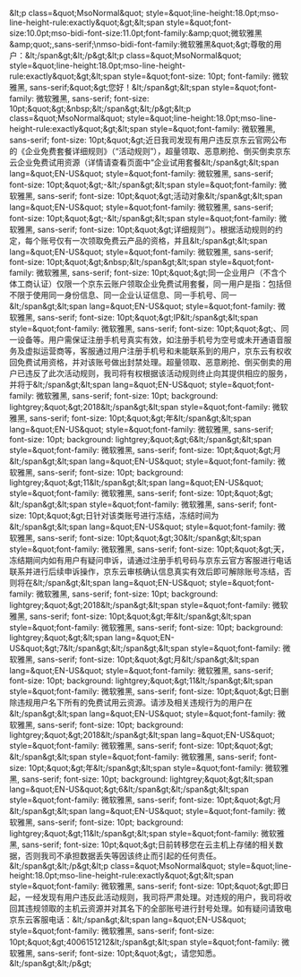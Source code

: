 &amp;lt;p class=&amp;quot;MsoNormal&amp;quot; style=&amp;quot;line-height:18.0pt;mso-line-height-rule:exactly&amp;quot;&amp;gt;&amp;lt;span style=&amp;quot;font-size:10.0pt;mso-bidi-font-size:11.0pt;font-family:&amp;amp;quot;微软雅黑&amp;amp;quot;,sans-serif;\nmso-bidi-font-family:微软雅黑&amp;quot;&amp;gt;尊敬的用户：&amp;lt;/span&amp;gt;&amp;lt;/p&amp;gt;&amp;lt;p class=&amp;quot;MsoNormal&amp;quot; style=&amp;quot;line-height:18.0pt;mso-line-height-rule:exactly&amp;quot;&amp;gt;&amp;lt;span style=&amp;quot;font-size: 10pt; font-family: 微软雅黑, sans-serif;&amp;quot;&amp;gt;您好！&amp;lt;/span&amp;gt;&amp;lt;span style=&amp;quot;font-family: 微软雅黑, sans-serif; font-size: 10pt;&amp;quot;&amp;gt;&amp;nbsp;&amp;lt;/span&amp;gt;&amp;lt;/p&amp;gt;&amp;lt;p class=&amp;quot;MsoNormal&amp;quot; style=&amp;quot;line-height:18.0pt;mso-line-height-rule:exactly&amp;quot;&amp;gt;&amp;lt;span style=&amp;quot;font-family: 微软雅黑, sans-serif; font-size: 10pt;&amp;quot;&amp;gt;近日我司发现有用户违反京东云官网公布的《企业免费套餐详细规则》（“活动规则”），超量领取、恶意刷抢、倒买倒卖京东云企业免费试用资源（详情请查看页面中“企业试用套餐&amp;lt;/span&amp;gt;&amp;lt;span lang=&amp;quot;EN-US&amp;quot; style=&amp;quot;font-family: 微软雅黑, sans-serif; font-size: 10pt;&amp;quot;&amp;gt;-&amp;lt;/span&amp;gt;&amp;lt;span style=&amp;quot;font-family: 微软雅黑, sans-serif; font-size: 10pt;&amp;quot;&amp;gt;活动对象&amp;lt;/span&amp;gt;&amp;lt;span lang=&amp;quot;EN-US&amp;quot; style=&amp;quot;font-family: 微软雅黑, sans-serif; font-size: 10pt;&amp;quot;&amp;gt;-&amp;lt;/span&amp;gt;&amp;lt;span style=&amp;quot;font-family: 微软雅黑, sans-serif; font-size: 10pt;&amp;quot;&amp;gt;详细规则”）。根据活动规则的约定，每个账号仅有一次领取免费云产品的资格，并且&amp;lt;/span&amp;gt;&amp;lt;span lang=&amp;quot;EN-US&amp;quot; style=&amp;quot;font-family: 微软雅黑, sans-serif; font-size: 10pt;&amp;quot;&amp;gt;&amp;nbsp;&amp;lt;/span&amp;gt;&amp;lt;span style=&amp;quot;font-family: 微软雅黑, sans-serif; font-size: 10pt;&amp;quot;&amp;gt;同一企业用户（不含个体工商认证）仅限一个京东云账户领取企业免费试用套餐，同一用户是指：包括但不限于使用同一身份信息、同一企业认证信息、同一手机号、同一&amp;lt;/span&amp;gt;&amp;lt;span lang=&amp;quot;EN-US&amp;quot; style=&amp;quot;font-family: 微软雅黑, sans-serif; font-size: 10pt;&amp;quot;&amp;gt;IP&amp;lt;/span&amp;gt;&amp;lt;span style=&amp;quot;font-family: 微软雅黑, sans-serif; font-size: 10pt;&amp;quot;&amp;gt;、同一设备等。用户需保证注册手机号真实有效，如注册手机号为空号或未开通语音服务及虚拟运营商等，客服通过用户注册手机号和未能联系到的用户，京东云有权收回免费试用资格，并对该账号做出封禁处理。超量领取、恶意刷抢、倒买倒卖的用户已违反了此次活动规则，我司将有权根据该活动规则终止向其提供相应的服务，并将于&amp;lt;/span&amp;gt;&amp;lt;span lang=&amp;quot;EN-US&amp;quot; style=&amp;quot;font-family: 微软雅黑, sans-serif; font-size: 10pt; background: lightgrey;&amp;quot;&amp;gt;2018&amp;lt;/span&amp;gt;&amp;lt;span style=&amp;quot;font-family: 微软雅黑, sans-serif; font-size: 10pt;&amp;quot;&amp;gt;年&amp;lt;/span&amp;gt;&amp;lt;span lang=&amp;quot;EN-US&amp;quot; style=&amp;quot;font-family: 微软雅黑, sans-serif; font-size: 10pt; background: lightgrey;&amp;quot;&amp;gt;6&amp;lt;/span&amp;gt;&amp;lt;span style=&amp;quot;font-family: 微软雅黑, sans-serif; font-size: 10pt;&amp;quot;&amp;gt;月&amp;lt;/span&amp;gt;&amp;lt;span lang=&amp;quot;EN-US&amp;quot; style=&amp;quot;font-family: 微软雅黑, sans-serif; font-size: 10pt; background: lightgrey;&amp;quot;&amp;gt;11&amp;lt;/span&amp;gt;&amp;lt;span lang=&amp;quot;EN-US&amp;quot; style=&amp;quot;font-family: 微软雅黑, sans-serif; font-size: 10pt;&amp;quot;&amp;gt; &amp;lt;/span&amp;gt;&amp;lt;span style=&amp;quot;font-family: 微软雅黑, sans-serif; font-size: 10pt;&amp;quot;&amp;gt;日针对该类账号进行冻结，冻结时间为&amp;lt;/span&amp;gt;&amp;lt;span lang=&amp;quot;EN-US&amp;quot; style=&amp;quot;font-family: 微软雅黑, sans-serif; font-size: 10pt;&amp;quot;&amp;gt;30&amp;lt;/span&amp;gt;&amp;lt;span style=&amp;quot;font-family: 微软雅黑, sans-serif; font-size: 10pt;&amp;quot;&amp;gt;天，冻结期间内如有用户有疑问申诉，请通过注册手机号码与京东云官方客服进行电话联系并进行后续申诉操作，京东云审核确认信息真实有效后即可解除账号冻结，否则将在&amp;lt;/span&amp;gt;&amp;lt;span lang=&amp;quot;EN-US&amp;quot; style=&amp;quot;font-family: 微软雅黑, sans-serif; font-size: 10pt; background: lightgrey;&amp;quot;&amp;gt;2018&amp;lt;/span&amp;gt;&amp;lt;span style=&amp;quot;font-family: 微软雅黑, sans-serif; font-size: 10pt;&amp;quot;&amp;gt;年&amp;lt;/span&amp;gt;&amp;lt;span style=&amp;quot;font-family: 微软雅黑, sans-serif; font-size: 10pt; background: lightgrey;&amp;quot;&amp;gt;&amp;lt;span lang=&amp;quot;EN-US&amp;quot;&amp;gt;7&amp;lt;/span&amp;gt;&amp;lt;/span&amp;gt;&amp;lt;span style=&amp;quot;font-family: 微软雅黑, sans-serif; font-size: 10pt;&amp;quot;&amp;gt;月&amp;lt;/span&amp;gt;&amp;lt;span lang=&amp;quot;EN-US&amp;quot; style=&amp;quot;font-family: 微软雅黑, sans-serif; font-size: 10pt; background: lightgrey;&amp;quot;&amp;gt;11&amp;lt;/span&amp;gt;&amp;lt;span style=&amp;quot;font-family: 微软雅黑, sans-serif; font-size: 10pt;&amp;quot;&amp;gt;日删除违规用户名下所有的免费试用云资源。请涉及相关违规行为的用户在&amp;lt;/span&amp;gt;&amp;lt;span lang=&amp;quot;EN-US&amp;quot; style=&amp;quot;font-family: 微软雅黑, sans-serif; font-size: 10pt; background: lightgrey;&amp;quot;&amp;gt;2018&amp;lt;/span&amp;gt;&amp;lt;span lang=&amp;quot;EN-US&amp;quot; style=&amp;quot;font-family: 微软雅黑, sans-serif; font-size: 10pt;&amp;quot;&amp;gt; &amp;lt;/span&amp;gt;&amp;lt;span style=&amp;quot;font-family: 微软雅黑, sans-serif; font-size: 10pt;&amp;quot;&amp;gt;年&amp;lt;/span&amp;gt;&amp;lt;span style=&amp;quot;font-family: 微软雅黑, sans-serif; font-size: 10pt; background: lightgrey;&amp;quot;&amp;gt;&amp;lt;span lang=&amp;quot;EN-US&amp;quot;&amp;gt;6&amp;lt;/span&amp;gt;&amp;lt;/span&amp;gt;&amp;lt;span style=&amp;quot;font-family: 微软雅黑, sans-serif; font-size: 10pt;&amp;quot;&amp;gt;月&amp;lt;/span&amp;gt;&amp;lt;span lang=&amp;quot;EN-US&amp;quot; style=&amp;quot;font-family: 微软雅黑, sans-serif; font-size: 10pt; background: lightgrey;&amp;quot;&amp;gt;11&amp;lt;/span&amp;gt;&amp;lt;span style=&amp;quot;font-family: 微软雅黑, sans-serif; font-size: 10pt;&amp;quot;&amp;gt;日前转移您在云主机上存储的相关数据，否则我司不承担数据丢失等因该终止而引起的任何责任。&amp;lt;/span&amp;gt;&amp;lt;/p&amp;gt;&amp;lt;p class=&amp;quot;MsoNormal&amp;quot; style=&amp;quot;line-height:18.0pt;mso-line-height-rule:exactly&amp;quot;&amp;gt;&amp;lt;span style=&amp;quot;font-family: 微软雅黑, sans-serif; font-size: 10pt;&amp;quot;&amp;gt;即日起，一经发现有用户违反此活动规则，我司将严肃处理。对违规的用户，我司将收回其违规领取的主机云资源并对其名下的全部账号进行封号处理。如有疑问请致电京东云客服电话：&amp;lt;/span&amp;gt;&amp;lt;span lang=&amp;quot;EN-US&amp;quot; style=&amp;quot;font-family: 微软雅黑, sans-serif; font-size: 10pt;&amp;quot;&amp;gt;4006151212&amp;lt;/span&amp;gt;&amp;lt;span style=&amp;quot;font-family: 微软雅黑, sans-serif; font-size: 10pt;&amp;quot;&amp;gt;，请您知悉。&amp;lt;/span&amp;gt;&amp;lt;/p&amp;gt;